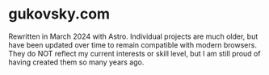 # gukovsky.com

Rewritten in March 2024 with Astro. Individual projects are much older, but have been updated over time to remain compatible with modern browsers. They do NOT reflect my current interests or skill level, but I am still proud of having created them so many years ago.
